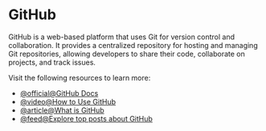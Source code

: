 # GitHub

GitHub is a web-based platform that uses Git for version control and collaboration. It provides a centralized repository for hosting and managing Git repositories, allowing developers to share their code, collaborate on projects, and track issues.

Visit the following resources to learn more:

- [@official@GitHub Docs](https://docs.github.com/en)
- [@video@How to Use GitHub](https://www.youtube.com/watch?v=v_1iqtOnUMg)
- [@article@What is GitHub](https://blog.hubspot.com/website/what-is-github-used-for)
- [@feed@Explore top posts about GitHub](https://app.daily.dev/tags/github?ref=roadmapsh)
